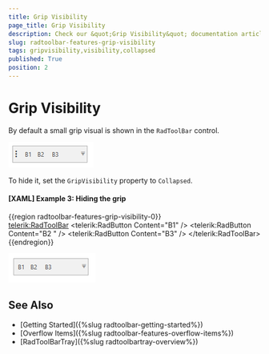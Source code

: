 ```yaml
---
title: Grip Visibility
page_title: Grip Visibility
description: Check our &quot;Grip Visibility&quot; documentation article for the RadToolBar WPF control.
slug: radtoolbar-features-grip-visibility
tags: gripvisibility,visibility,collapsed
published: True
position: 2
---
```


# Grip Visibility

By default a small grip visual is shown in the `RadToolBar` control. 

![](images/radtoolbar-features-grip-visibility-0.png)

To hide it, set the `GripVisibility` property to `Collapsed`.

#### __[XAML] Example 3: Hiding the grip__
{{region radtoolbar-features-grip-visibility-0}}	
	<telerik:RadToolBar>
		<telerik:RadButton Content="B1" />
		<telerik:RadButton Content="B2 " />
		<telerik:RadButton Content="B3" />
	</telerik:RadToolBar>           
{{endregion}}

![](images/radtoolbar-features-grip-visibility-1.png)

## See Also
* [Getting Started]({%slug radtoolbar-getting-started%})
* [Overflow Items]({%slug radtoolbar-features-overflow-items%})
* [RadToolBarTray]({%slug radtoolbartray-overview%})